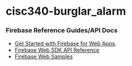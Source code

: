 # cisc340-burglar_alarm

### Firebase Reference Guides/API Docs
* [Get Started with Firebase for Web Apps](https://console.firebase.google.com/project/cisc340-burglar-alarm/overview "Get started").
* [Firebase Web SDK API Reference](https://firebase.google.com/docs/reference/js/index-all?authuser=0 "API Docs")
* [Firebase Web Samples](https://firebase.google.com/docs/samples/?authuser=0#web "Samples")
